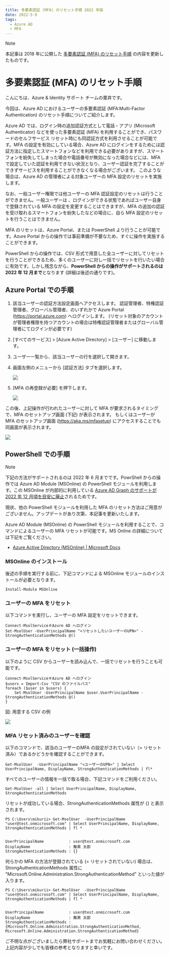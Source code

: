 ```yaml
---
title: 多要素認証 (MFA) のリセット手順 2022 年版
date: 2022-5-9
tags:
  - Azure AD
  - MFA
---
```


> [!NOTE]
> 本記事は 2018 年に公開した [多要素認証 (MFA) のリセット手順](https://jpazureid.github.io/blog/azure-active-directory/mfa-reset/) の内容を更新したものです。

# 多要素認証 (MFA) のリセット手順

こんにちは、Azure & Identity サポート チームの栗井です。

今回は、Azure AD におけるユーザーの多要素認証 (MFA:Multi-Factor Authentication) のリセット手順についてご紹介します。

Azure AD では、ログイン時の追加認証方式として電話・アプリ (Microsoft Authenticator) などを使った多要素認証 (MFA) を利用することができ、パスワードのセルフサービス リセット時にも同認証方式を利用させることが可能です。MFA の設定を有効にしている場合、Azure AD にログインをするためには認証方法に指定したスマートフォンなどを利用できる必要がありますが、スマートフォンを紛失してしまった場合や電話番号が無効になった場合などには、MFA で設定していた認証を利用できない状況となり、ユーザー認証を完了することができずサービスを利用することができなくなる場合がございます。
このような場合は、Azure AD の管理者による対象ユーザーの MFA 設定のリセットを実施します。

なお、一般ユーザー権限では他ユーザーの MFA 認証設定のリセットは行うことができません。一般ユーザーは 、ログインができる状態であればユーザー自身で登録されている MFA の設定を変更することはできますが、MFA の追加の認証を受け取れるスマートフォンを紛失したなどの場合に、自ら MFA 設定のリセットを行うことはできません。

MFA のリセットは、Azure Portal、または PowerShell より行うことが可能です。Azure Portal からの操作では事前準備が不要なため、すぐに操作を実施することができます。

PowerShell からの操作では、CSV 形式で用意した全ユーザーに対してリセットを行うことができるため、多くのユーザーに対し一括でリセットを行いたい場合に有効です。しかし残念ながら、**PowerShell からの操作がサポートされるのは 2022 年 12 月まで**となります (詳細は後述の通りです)。

## Azure Portal での手順
1. 該当ユーザーの認証方法設定画面へアクセスします。
   認証管理者、特権認証管理者、グローバル管理者、のいずれかで Azure Portal (https://portal.azure.com) へログインします。
  (リセット対象のアカウントが管理者権限を持つアカウントの場合は特権認証管理者またはグローバル管理者にてログインが必要です)
2. [すべてのサービス] > [Azure Active Directory] > [ユーザー] に移動します。
   
3. ユーザー一覧から、該当ユーザーの行を選択して開きます。 

4. 画面左側のメニューから [認証方法] タブを選択します。

    ![](./mfa-reset-2022/auth-method-tab.png)  

5. [MFA の再登録が必要] を押下します。

    ![](./mfa-reset-2022/auth-method-reset.png)  
  

この後、上記操作が行われたユーザーに対して MFA が要求されるタイミングで、MFA のセットアップ画面 (下記) が表示されます。
もしくはユーザーが MFA のセットアップ画面 (https://aka.ms/mfasetup) にアクセスすることでも同画面が表示されます。

![](./mfa-reset-2022/mfa-required.png)  


## PowerShell での手順

> [!NOTE]
> 下記の方法がサポートされるのは 2022 年 6 月までです。PowrShell からの操作では Azure AD Module (MSOnline) の PowerShell モジュールを利用します。この MSOnline が内部的に利用している [Azure AD Graph のサポートが 2022 年 12 月頃を目安に廃止](https://techcommunity.microsoft.com/t5/azure-active-directory-identity/update-your-applications-to-use-microsoft-authentication-library/ba-p/1257363)されるためです。
>
> 現状、他の PowerShell モジュールを利用した MFA のリセット方法はご用意がございません。アップデートがあり次第、本記事を更新いたします。

Azure AD Module (MSOnline) の PowerShell モジュールを利用することで、コマンドによるユーザーの MFA リセットが可能です。MS Online の詳細については下記をご覧ください。

- [Azure Active Directory (MSOnline) | Microsoft Docs](https://docs.microsoft.com/en-us/powershell/azure/active-directory/overview?view=azureadps-1.0)


### MSOnline のインストール
後述の手順を実行する前に、下記コマンドによる MSOnline モジュールのインストールが必要となります。
```
Install-Module MSOnline
```

### ユーザーの MFA をリセット
以下コマンドを実行し、ユーザーの MFA 設定をリセットできます。 

```
Connect-MsolService＃Azure AD へログイン
Set-MsolUser -UserPrincipalName "<リセットしたいユーザーのUPN>" -StrongAuthenticationMethods @()
```

### ユーザーの MFA をリセット (一括操作)
以下のように CSV からユーザーを読み込んで、一括でリセットを行うことも可能です。

```
Connect-MsolService＃Azure AD へログイン
$users = Import-Csv "CSV のファイルパス"
foreach ($user in $users) {
    Set-MsolUser -UserPrincipalName $user.UserPrincipalName -StrongAuthenticationMethods @()
}
```

図: 用意する CSV の例

![](./mfa-reset-2022/csv.png)  


### MFA リセット済みのユーザーを確認
以下のコマンドで、該当のユーザーのMFA の設定がされていない（= リセット済み）であるかどうかを確認することができます。

```
Get-MsolUser  -UserPrincipalName "<ユーザーのUPN>" | Select UserPrincipalName, DisplayName, StrongAuthenticationMethods | fl*
```

すべてのユーザーの情報を一括で取る場合、下記コマンドをご利用ください。
```
Get-MsolUser -all | Select UserPrincipalName, DisplayName, StrongAuthenticationMethods
```

リセットが成功している場合、StrongAuthenticationMethods 属性が {} と表示されます。
```
PS C:\Users\mikurii> Get-MsolUser  -UserPrincipalName "user@test.onmicrosoft.com" | Select UserPrincipalName, DisplayName, StrongAuthenticationMethods | fl *


UserPrincipalName           : user@test.onmicrosoft.com
DisplayName                 : 舞黒 太郎
StrongAuthenticationMethods : {}
```

何らかの MFA の方法が登録されている (= リセットされていない) 場合は、StrongAuthenticationMethods 属性に "Microsoft.Online.Administration.StrongAuthenticationMethod" といった値が入ります。
```
PS C:\Users\mikurii> Get-MsolUser  -UserPrincipalName "user@test.onmicrosoft.com" | Select UserPrincipalName, DisplayName, StrongAuthenticationMethods | fl *


UserPrincipalName           : user@test.onmicrosoft.com
DisplayName                 : 舞黒 太郎
StrongAuthenticationMethods : {Microsoft.Online.Administration.StrongAuthenticationMethod, Microsoft.Online.Administration.StrongAuthenticationMethod}
```


ご不明な点がございましたら弊社サポートまでお気軽にお問い合わせください。上記内容が少しでも皆様の参考となりますと幸いです。
